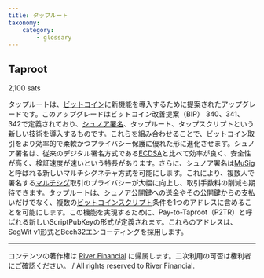 ```yaml
---
title: タップルート
taxonomy:
    category:
        - glossary
---
```


## Taproot
2,100 sats

タップルートは、[ビットコイン](https://lostinbitcoin.sakuraweb.com/glossary/bitcoin/)に新機能を導入するために提案されたアップグレードです。このアップグレードはビットコイン改善提案（BIP） 340、341、342で定義されており、[シュノア署名](https://lostinbitcoin.sakuraweb.com/glossary/schnorr_signature/)、タップルート、タップスクリプトという新しい技術を導入するものです。これらを組み合わせることで、ビットコイン取引をより効率的で柔軟かつプライバシー保護に優れた形に進化させます。シュノア署名は、従来のデジタル署名方式である[ECDSA](https://lostinbitcoin.sakuraweb.com/glossary/ecdsa/)と比べて効率が良く、安全性が高く、検証速度が速いという特長があります。さらに、シュノア署名は[MuSig](https://lostinbitcoin.sakuraweb.com/glossary/musig/)と呼ばれる新しいマルチシグネチャ方式を可能にします。これにより、複数人で署名する[マルチシグ](https://lostinbitcoin.sakuraweb.com/glossary/multisig/)取引のプライバシーが大幅に向上し、取引手数料の削減も期待できます。タップルートは、シュノア[公開鍵](https://lostinbitcoin.sakuraweb.com/glossary/public_key/)への送金やその公開鍵からの支払いだけでなく、複数の[ビットコインスクリプト](https://lostinbitcoin.sakuraweb.com/glossary/bitcoin_script/)条件を1つのアドレスに含めることを可能にします。この機能を実現するために、Pay-to-Taproot（P2TR）と呼ばれる新しいScriptPubKeyの形式が定義されます。これらのアドレスは、SegWit v1形式とBech32エンコーディングを採用します。

---
コンテンツの著作権は [River Financial](https://river.com/) に帰属します。二次利用の可否は権利者にご確認ください。 / All rights reserved to River Financial.
